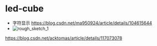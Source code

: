 # led-cube

- 字符显示 https://blog.csdn.net/ma950924/article/details/104615644
- ![rough_sketch_1](https://github.com/user-attachments/assets/42506317-75ef-4b33-86f8-bb6f47ac75a4)

https://blog.csdn.net/acktomas/article/details/117073078
